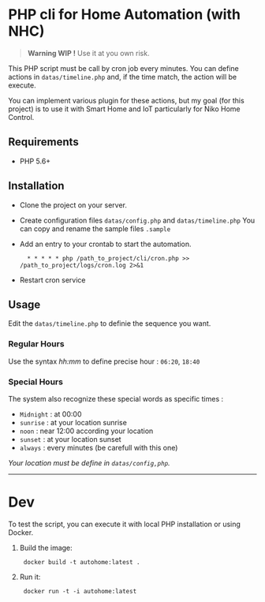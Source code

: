 # PHP cli for Home Automation (with NHC)

> **Warning WIP !** Use it at you own risk.

This PHP script must be call by cron job every minutes.
You can define actions in `datas/timeline.php` and, 
if the time match, the action will be execute.

You can implement various plugin for these actions, 
but my goal (for this project) is to use it with Smart Home and IoT particularly for Niko Home Control. 

## Requirements

* PHP 5.6+

## Installation

* Clone the project on your server.
* Create configuration files `datas/config.php` and `datas/timeline.php` 
    You can copy and rename the sample files `.sample`
* Add an entry to your crontab to start the automation.

        * * * * * php /path_to_project/cli/cron.php >> /path_to_project/logs/cron.log 2>&1

* Restart cron service

## Usage

Edit the `datas/timeline.php` to definie the sequence you want.

### Regular Hours

Use the syntax _hh:mm_ to define precise hour : `06:20`, `18:40`

### Special Hours

The system also recognize these special words as specific times :

* `Midnight` : at 00:00
* `sunrise` : at your location sunrise
* `noon` : near 12:00 according your location
* `sunset` : at your location sunset 
* `always` : every minutes (be carefull with this one)

_Your location must be define in `datas/config,php`._

---

# Dev

To test the script, you can execute it with local PHP installation or using Docker.

1. Build the image:
    
        docker build -t autohome:latest . 

1. Run it:

        docker run -t -i autohome:latest
